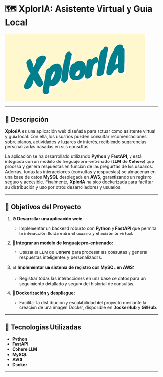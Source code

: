 # 🗺️ XplorIA: Asistente Virtual y Guía Local

![Logo](./images/XplorIA.png)

----------------------------------------

## 📝 Descripción

**XplorIA** es una aplicación web diseñada para actuar como asistente virtual y guía local. Con ella, los usuarios pueden consultar recomendaciones sobre planos, actividades y lugares de interés, recibiendo sugerencias personalizadas basadas en sus consultas.

La aplicación se ha desarrollado utilizando **Python** y **FastAPI**, y está integrada con un modelo de lenguaje pre-entrenado (**LLM** de **Cohere**) que procesa y genera respuestas en función de las preguntas de los usuarios. Además, todas las interacciones (consultas y respuestas) se almacenan en una base de datos **MySQL** desplegada en **AWS**, garantizando un registro seguro y accesible. Finalmente, **XplorIA** ha sido dockerizada para facilitar su distribución y uso por otros desarrolladores y usuarios.

----------------------------------------

## 🎯 Objetivos del Proyecto

1. ⚙️ **Desarrollar una aplicación web:**
   - Implementar un backend robusto con **Python** y **FastAPI** que permita la interacción fluida entre el usuario y el asistente virtual.

2. 🧠 **Integrar un modelo de lenguaje pre-entrenado:**
   - Utilizar el LLM de **Cohere** para procesar las consultas y generar respuestas inteligentes y personalizadas.

3. 📊 **Implementar un sistema de registro con MySQL en AWS:**
   - Registrar todas las interacciones en una base de datos para un seguimiento detallado y seguro del historial de consultas.

4. 🐳 **Dockerización y despliegue:**
   - Facilitar la distribución y escalabilidad del proyecto mediante la creación de una imagen Docker, disponible en **DockerHub** y **GitHub**.

----------------------------------------

## 🔧 Tecnologías Utilizadas

- **Python**  
- **FastAPI**  
- **Cohere LLM**  
- **MySQL**  
- **AWS**  
- **Docker**  

----------------------------------------
